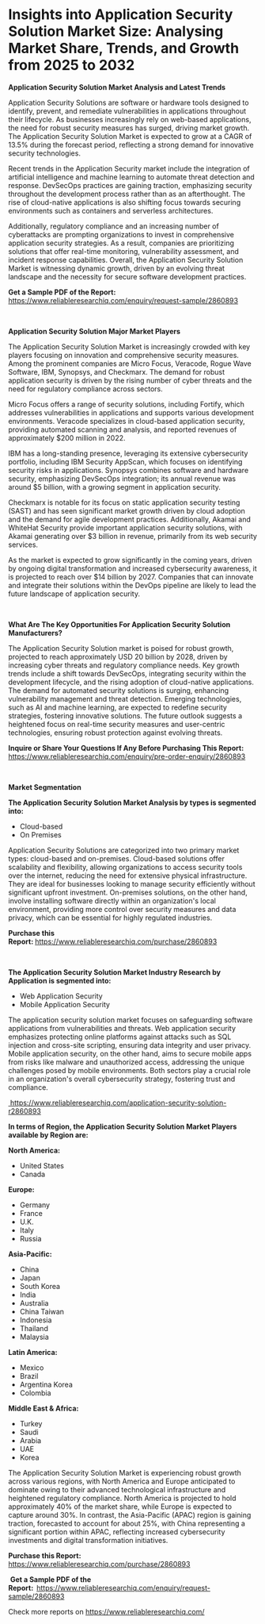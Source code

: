 <p><h1>Insights into Application Security Solution Market Size: Analysing Market Share, Trends, and Growth from 2025 to 2032</h1></p><p><strong>Application Security Solution Market Analysis and Latest Trends</strong></p>
<p><p>Application Security Solutions are software or hardware tools designed to identify, prevent, and remediate vulnerabilities in applications throughout their lifecycle. As businesses increasingly rely on web-based applications, the need for robust security measures has surged, driving market growth. The Application Security Solution Market is expected to grow at a CAGR of 13.5% during the forecast period, reflecting a strong demand for innovative security technologies.</p><p>Recent trends in the Application Security market include the integration of artificial intelligence and machine learning to automate threat detection and response. DevSecOps practices are gaining traction, emphasizing security throughout the development process rather than as an afterthought. The rise of cloud-native applications is also shifting focus towards securing environments such as containers and serverless architectures.</p><p>Additionally, regulatory compliance and an increasing number of cyberattacks are prompting organizations to invest in comprehensive application security strategies. As a result, companies are prioritizing solutions that offer real-time monitoring, vulnerability assessment, and incident response capabilities. Overall, the Application Security Solution Market is witnessing dynamic growth, driven by an evolving threat landscape and the necessity for secure software development practices.</p></p>
<p><strong>Get a Sample PDF of the Report:&nbsp;</strong> <a href="https://www.reliableresearchiq.com/enquiry/request-sample/2860893?utm_campaign=3276&utm_medium=2&utm_source=Github&utm_content=ia&utm_term=12032025&utm_id=application-security-solution">https://www.reliableresearchiq.com/enquiry/request-sample/2860893</a></p>
<p>&nbsp;</p>
<p><strong>Application Security Solution Major Market Players</strong></p>
<p><p>The Application Security Solution Market is increasingly crowded with key players focusing on innovation and comprehensive security measures. Among the prominent companies are Micro Focus, Veracode, Rogue Wave Software, IBM, Synopsys, and Checkmarx. The demand for robust application security is driven by the rising number of cyber threats and the need for regulatory compliance across sectors.</p><p>Micro Focus offers a range of security solutions, including Fortify, which addresses vulnerabilities in applications and supports various development environments. Veracode specializes in cloud-based application security, providing automated scanning and analysis, and reported revenues of approximately $200 million in 2022.</p><p>IBM has a long-standing presence, leveraging its extensive cybersecurity portfolio, including IBM Security AppScan, which focuses on identifying security risks in applications. Synopsys combines software and hardware security, emphasizing DevSecOps integration; its annual revenue was around $5 billion, with a growing segment in application security.</p><p>Checkmarx is notable for its focus on static application security testing (SAST) and has seen significant market growth driven by cloud adoption and the demand for agile development practices. Additionally, Akamai and WhiteHat Security provide important application security solutions, with Akamai generating over $3 billion in revenue, primarily from its web security services.</p><p>As the market is expected to grow significantly in the coming years, driven by ongoing digital transformation and increased cybersecurity awareness, it is projected to reach over $14 billion by 2027. Companies that can innovate and integrate their solutions within the DevOps pipeline are likely to lead the future landscape of application security.</p></p>
<p>&nbsp;</p>
<p><strong>What Are The Key Opportunities For Application Security Solution Manufacturers?</strong></p>
<p><p>The Application Security Solution market is poised for robust growth, projected to reach approximately USD 20 billion by 2028, driven by increasing cyber threats and regulatory compliance needs. Key growth trends include a shift towards DevSecOps, integrating security within the development lifecycle, and the rising adoption of cloud-native applications. The demand for automated security solutions is surging, enhancing vulnerability management and threat detection. Emerging technologies, such as AI and machine learning, are expected to redefine security strategies, fostering innovative solutions. The future outlook suggests a heightened focus on real-time security measures and user-centric technologies, ensuring robust protection against evolving threats.</p></p>
<p><strong>Inquire or Share Your Questions If Any Before Purchasing This Report:</strong> <a href="https://www.reliableresearchiq.com/enquiry/pre-order-enquiry/2860893?utm_campaign=3276&utm_medium=2&utm_source=Github&utm_content=ia&utm_term=12032025&utm_id=application-security-solution">https://www.reliableresearchiq.com/enquiry/pre-order-enquiry/2860893</a></p>
<p>&nbsp;</p>
<p><strong>Market Segmentation</strong></p>
<p><strong>The Application Security Solution Market Analysis by types is segmented into:</strong></p>
<p><ul><li>Cloud-based</li><li>On Premises</li></ul></p>
<p><p>Application Security Solutions are categorized into two primary market types: cloud-based and on-premises. Cloud-based solutions offer scalability and flexibility, allowing organizations to access security tools over the internet, reducing the need for extensive physical infrastructure. They are ideal for businesses looking to manage security efficiently without significant upfront investment. On-premises solutions, on the other hand, involve installing software directly within an organization's local environment, providing more control over security measures and data privacy, which can be essential for highly regulated industries.</p></p>
<p><strong>Purchase this Report:&nbsp;</strong><a href="https://www.reliableresearchiq.com/purchase/2860893?utm_campaign=3276&utm_medium=2&utm_source=Github&utm_content=ia&utm_term=12032025&utm_id=application-security-solution">https://www.reliableresearchiq.com/purchase/2860893</a></p>
<p>&nbsp;</p>
<p><strong>The Application Security Solution Market Industry Research by Application is segmented into:</strong></p>
<p><ul><li>Web Application Security</li><li>Mobile Application Security</li></ul></p>
<p><p>The application security solution market focuses on safeguarding software applications from vulnerabilities and threats. Web application security emphasizes protecting online platforms against attacks such as SQL injection and cross-site scripting, ensuring data integrity and user privacy. Mobile application security, on the other hand, aims to secure mobile apps from risks like malware and unauthorized access, addressing the unique challenges posed by mobile environments. Both sectors play a crucial role in an organization's overall cybersecurity strategy, fostering trust and compliance.</p></p>
<p><a href="https://www.reliableresearchiq.com/application-security-solution-r2860893?utm_campaign=3276&utm_medium=2&utm_source=Github&utm_content=ia&utm_term=12032025&utm_id=application-security-solution">&nbsp;https://www.reliableresearchiq.com/application-security-solution-r2860893</a></p>
<p><strong>In terms of Region, the Application Security Solution Market Players available by Region are:</strong></p>
<p>
    <p> <strong> North America: </strong>
        <ul>
            <li>United States</li>
            <li>Canada</li>
        </ul>
        </p> 
    <p> <strong> Europe: </strong>
        <ul>
            <li>Germany</li>
            <li>France</li>
            <li>U.K.</li>
            <li>Italy</li>
            <li>Russia</li>
        </ul>
        </p> 
    <p> <strong> Asia-Pacific: </strong>
        <ul>
            <li>China</li>
            <li>Japan</li>
            <li>South Korea</li>
            <li>India</li>
            <li>Australia</li>
            <li>China Taiwan</li>
            <li>Indonesia</li>
            <li>Thailand</li>
            <li>Malaysia</li>
        </ul>
        </p> 
    <p> <strong> Latin America: </strong>
        <ul>
            <li>Mexico</li>
            <li>Brazil</li>
            <li>Argentina Korea</li>
            <li>Colombia</li>
        </ul>
        </p> 
    <p> <strong> Middle East & Africa: </strong>
        <ul>
            <li>Turkey</li>
            <li>Saudi</li>
            <li>Arabia</li>
            <li>UAE</li>
            <li>Korea</li>
        </ul>
    </p>
    </p>
<p><p>The Application Security Solution Market is experiencing robust growth across various regions, with North America and Europe anticipated to dominate owing to their advanced technological infrastructure and heightened regulatory compliance. North America is projected to hold approximately 40% of the market share, while Europe is expected to capture around 30%. In contrast, the Asia-Pacific (APAC) region is gaining traction, forecasted to account for about 25%, with China representing a significant portion within APAC, reflecting increased cybersecurity investments and digital transformation initiatives.</p></p>
<p><strong>Purchase this Report: </strong><a href="https://www.reliableresearchiq.com/purchase/2860893?utm_campaign=3276&utm_medium=2&utm_source=Github&utm_content=ia&utm_term=12032025&utm_id=application-security-solution">https://www.reliableresearchiq.com/purchase/2860893</a></p>
<p>&nbsp;<strong>Get a Sample PDF of the Report:&nbsp;&nbsp;</strong><a href="https://www.reliableresearchiq.com/enquiry/request-sample/2860893?utm_campaign=3276&utm_medium=2&utm_source=Github&utm_content=ia&utm_term=12032025&utm_id=application-security-solution">https://www.reliableresearchiq.com/enquiry/request-sample/2860893</a></p>
<p><strong></strong></p>
<p>Check more reports on <a href="https://www.reliableresearchiq.com/?utm_campaign=3276&utm_medium=2&utm_source=Github&utm_content=ia&utm_term=12032025&utm_id=application-security-solution">https://www.reliableresearchiq.com/</a></p>